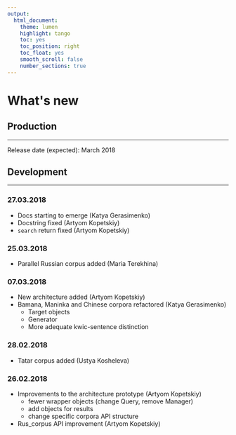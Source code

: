 ```yaml
---
output:
  html_document:
    theme: lumen
    highlight: tango
    toc: yes
    toc_position: right
    toc_float: yes
    smooth_scroll: false
    number_sections: true
---
```


# What's new

## Production
* * *
Release date (expected): March 2018


## Development
* * *

### 27.03.2018
* Docs starting to emerge (Katya Gerasimenko)
* Docstring fixed (Artyom Kopetskiy)
* `search` return fixed (Artyom Kopetskiy)

### 25.03.2018
* Parallel Russian corpus added (Maria Terekhina)

### 07.03.2018
* New architecture added (Artyom Kopetskiy)
* Bamana, Maninka and Chinese corpora refactored (Katya Gerasimenko)
  * Target objects
  * Generator
  * More adequate kwic-sentence distinction

### 28.02.2018
* Tatar corpus added (Ustya Kosheleva)

### 26.02.2018
* Improvements to the architecture prototype (Artyom Kopetskiy)
  * fewer wrapper objects (change Query, remove Manager)
  * add objects for results
  * change specific corpora API structure
* Rus_corpus API improvement (Artyom Kopetskiy)
